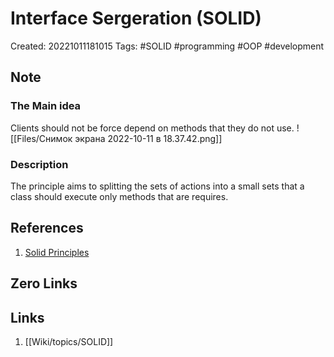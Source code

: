 # Interface Sergeration (SOLID)

Created: 20221011181015
Tags: #SOLID #programming #OOP #development 

## Note
### The Main idea
Clients should not be force depend on methods that they do not use.
![[Files/Снимок экрана 2022-10-11 в 18.37.42.png]]
### Description
The principle aims to splitting the sets of actions into a small sets that a class should execute only methods that are requires. 

## References
1. [Solid Principles](https://medium.com/backticks-tildes/the-s-o-l-i-d-principles-in-pictures-b34ce2f1e898)

## Zero Links


## Links
1. [[Wiki/topics/SOLID]]
